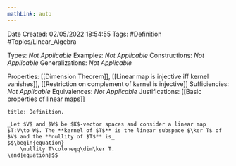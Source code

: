 ```yaml
---
mathLink: auto
---
```


<div class="topSpace"></div>

Date Created: 02/05/2022 18:54:55
Tags: #Definition #Topics/Linear_Algebra

Types: _Not Applicable_
Examples: _Not Applicable_
Constructions: _Not Applicable_
Generalizations: _Not Applicable_

Properties: [[Dimension Theorem]], [[Linear map is injective iff kernel vanishes]], [[Restriction on complement of kernel is injective]]
Sufficiencies: _Not Applicable_
Equivalences: _Not Applicable_
Justifications: [[Basic properties of linear maps]]

``` ad-Definition
title: Definition.

_Let $V$ and $W$ be $K$-vector spaces and consider a linear map $T:V\to W$. The **kernel of $T$** is the linear subspace $\ker T$ of $V$ and the **nullity of $T$** is_
$$\begin{equation}
    \nullity T\coloneqq\dim\ker T.
\end{equation}$$

```
